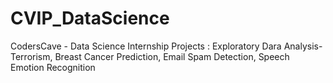 # CVIP_DataScience
CodersCave - Data Science Internship Projects : Exploratory Dara Analysis-Terrorism, Breast Cancer Prediction, Email Spam Detection, Speech Emotion Recognition
